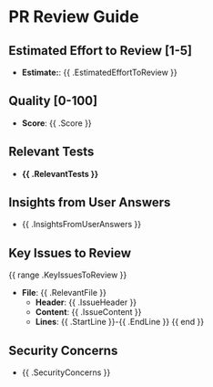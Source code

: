 # PR Review Guide

## Estimated Effort to Review [1-5]
- **Estimate:**: {{ .EstimatedEffortToReview }}

## Quality [0-100]
- **Score**: {{ .Score }}

## Relevant Tests
- **{{ .RelevantTests }}**

## Insights from User Answers
- {{ .InsightsFromUserAnswers }}

## Key Issues to Review
{{ range .KeyIssuesToReview }}
- **File**: {{ .RelevantFile }}
  - **Header**: {{ .IssueHeader }}
  - **Content**: {{ .IssueContent }}
  - **Lines**: {{ .StartLine }}-{{ .EndLine }}
{{ end }}

## Security Concerns
- {{ .SecurityConcerns }}